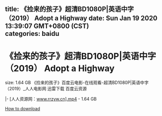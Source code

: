
title: 《捡来的孩子》超清BD1080P|英语中字（2019） Adopt a Highway
date: Sun Jan 19 2020 13:39:07 GMT+0800 (CST)    
categories: baidu
---

# 《捡来的孩子》超清BD1080P|英语中字（2019） Adopt a Highway
size: 1.64 GB
 《捡来的孩子》百度云电影-在线观看-超清BD1080P|英语中字（2019）_人人电影网 迅雷下载 百度云资源
 
|- [人人资源网：www.rrzyw.cn].mp4 - 1.64 GB

[How to download](https://bpcam.bemobtrk.com/go/2ceec3aa-1ca2-46d6-b9ff-aaa5c184517c?jno=4940)
